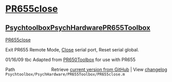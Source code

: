 # [PR655close](PR655close)
## [Psychtoolbox](Psychtoolbox)[PsychHardware](PsychHardware)[PR655Toolbox](PR655Toolbox)

[PR655close](PR655close)  
  
Exit PR655 Remote Mode, [Close](Close) serial port, Reset serial global.  
  
01/16/09    tbc   Adapted from [PR650Toolbox](PR650Toolbox) for use with PR655  
  




<div class="code_header" style="text-align:right;">
  <span style="float:left;">Path&nbsp;&nbsp;</span> <span class="counter">Retrieve <a href=
  "https://raw.github.com/Psychtoolbox-3/Psychtoolbox-3/beta/Psychtoolbox/PsychHardware/PR655Toolbox/PR655close.m">current version from GitHub</a> | View <a href=
  "https://github.com/Psychtoolbox-3/Psychtoolbox-3/commits/beta/Psychtoolbox/PsychHardware/PR655Toolbox/PR655close.m">changelog</a></span>
</div>
<div class="code">
  <code>Psychtoolbox/PsychHardware/PR655Toolbox/PR655close.m</code>
</div>

